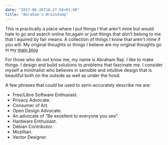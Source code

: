 ```yaml
---
date: "2017-06-26T18:27:58+01:00"
title: "Abraham's Braindump"
---
```


This is practically a place where I put things I that aren't mine but would hate to go and search online for,again or just things that don't belong to me that I aquired by fair means. A collection of things I know that aren't mine if you will. My original thoughts or things I believe are my original thoughts go in my [main blog](https://abrahamraji.in/posts)

For those who do not know me, my name is Abraham Raji. I like to make things. I design and build solutions to problems that fascinate me. I consider myself a minimalist who believes in sensible and intuitive design that is beautiful both on the outside as well as under the hood.
 
A few phrases that could be used to semi-accurately describe me are:
- Free/Libre Software Enthusiast. 
- Privacy Advocate. 
- Consumer of Art.
- Open Design Advocate. 
- An advocate of “Be excellent to everyone you see”. 
- Hardware Enthusiast. 
- Debian Contributor. 
- Mozillian. 
- Vector Designer.
